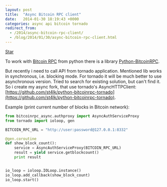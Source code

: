 ```yaml
---
layout: post
title:  "Async Bitcoin RPC client"
date:   2014-01-30 18:19:43 +0000
categories: async api bitcoin tornado
redirect_from:
  - /2014/async-bitcoin-rpc-client/
  - /blog/2014/01/30/async-bitcoin-rpc-client.html
---
```


<a class="github-button" href="https://github.com/st4lk/python-bitcoinrpc-tornado" data-color-scheme="no-preference: light; light: light; dark: dark;" data-size="large" data-show-count="true" aria-label="Star st4lk/python-bitcoinrpc-tornado on GitHub">Star</a>

To work with [Bitcoin RPC](https://en.bitcoin.it/wiki/Original_Bitcoin_client/API_calls_list) from python there is a library [Python-BitcoinRPC](https://github.com/jgarzik/python-bitcoinrpc).

But recently i need to call API from tornado application. Mentioned lib works in synchronous, i.e. blocking mode. For tornado it will be much better to use asynchronous version. Tried to search for existing solution, but can't find it. So i create my async fork, that use tornado's AsyncHTTPClient: [https://github.com/st4lk/python-bitcoinrpc-tornado](https://github.com/st4lk/python-bitcoinrpc-tornado).

<!--more-->

Example (print current number of blocks in Bitcoin network):

```python
from bitcoinrpc_async.authproxy import AsyncAuthServiceProxy
from tornado import ioloop, gen

BITCOIN_RPC_URL = "http://user:password@127.0.0.1:8332"

@gen.coroutine
def show_block_count():
    service = AsyncAuthServiceProxy(BITCOIN_RPC_URL)
    result = yield service.getblockcount()
    print result


io_loop = ioloop.IOLoop.instance()
io_loop.add_callback(show_block_count)
io_loop.start()
```
